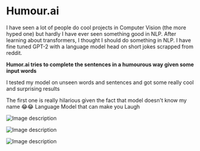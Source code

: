 # Humour.ai

I have seen a lot of people do cool projects in Computer Vision (the more hyped one) but hardly I have ever seen something good in NLP. After learning about transformers, I thought I should do something in NLP. I have fine tuned GPT-2 with a language model head on short jokes scrapped from reddit.

**Humor.ai tries to complete the sentences in a humourous way given some input words**

I tested my model on unseen words and sentences and got some really cool and surprising results

The first one is really hilarious given the fact that model doesn't know my name 😂😂 Language Model that can make you Laugh

![Image description](https://github.com/tanulsingh/Humour.ai/blob/master/Demo/sa.PNG)

![Image description](https://github.com/tanulsingh/Humour.ai/blob/master/Demo/Tanul.PNG)

![Image description](https://github.com/tanulsingh/Humour.ai/blob/master/Demo/saving.PNG)
